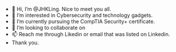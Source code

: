 - 👋 Hi, I’m @JHKLing. Nice to meet you all.
- 👀 I’m interested in Cybersecurity and technology gadgets.
- 🌱 I’m currently pursuing the CompTIA Security+ certificate.
- 💞️ I’m looking to collaborate on 
- 📫 Reach me through Likedin or email that was listed on Linkedin.
- Thank you.

<!---
JHKLing/JHKLing is a ✨ special ✨ repository because its `README.md` (this file) appears on your GitHub profile.
You can click the Preview link to take a look at your changes.
--->
